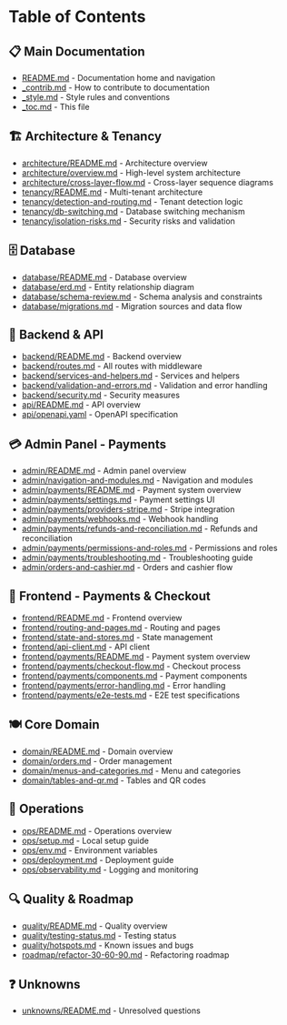 # Table of Contents

## 📋 Main Documentation
- [README.md](README.md) - Documentation home and navigation
- [_contrib.md](_contrib.md) - How to contribute to documentation
- [_style.md](_style.md) - Style rules and conventions
- [_toc.md](_toc.md) - This file

## 🏗️ Architecture & Tenancy
- [architecture/README.md](architecture/README.md) - Architecture overview
- [architecture/overview.md](architecture/overview.md) - High-level system architecture
- [architecture/cross-layer-flow.md](architecture/cross-layer-flow.md) - Cross-layer sequence diagrams
- [tenancy/README.md](tenancy/README.md) - Multi-tenant architecture
- [tenancy/detection-and-routing.md](tenancy/detection-and-routing.md) - Tenant detection logic
- [tenancy/db-switching.md](tenancy/db-switching.md) - Database switching mechanism
- [tenancy/isolation-risks.md](tenancy/isolation-risks.md) - Security risks and validation

## 🗄️ Database
- [database/README.md](database/README.md) - Database overview
- [database/erd.md](database/erd.md) - Entity relationship diagram
- [database/schema-review.md](database/schema-review.md) - Schema analysis and constraints
- [database/migrations.md](database/migrations.md) - Migration sources and data flow

## 🔧 Backend & API
- [backend/README.md](backend/README.md) - Backend overview
- [backend/routes.md](backend/routes.md) - All routes with middleware
- [backend/services-and-helpers.md](backend/services-and-helpers.md) - Services and helpers
- [backend/validation-and-errors.md](backend/validation-and-errors.md) - Validation and error handling
- [backend/security.md](backend/security.md) - Security measures
- [api/README.md](api/README.md) - API overview
- [api/openapi.yaml](api/openapi.yaml) - OpenAPI specification

## 💳 Admin Panel - Payments
- [admin/README.md](admin/README.md) - Admin panel overview
- [admin/navigation-and-modules.md](admin/navigation-and-modules.md) - Navigation and modules
- [admin/payments/README.md](admin/payments/README.md) - Payment system overview
- [admin/payments/settings.md](admin/payments/settings.md) - Payment settings UI
- [admin/payments/providers-stripe.md](admin/payments/providers-stripe.md) - Stripe integration
- [admin/payments/webhooks.md](admin/payments/webhooks.md) - Webhook handling
- [admin/payments/refunds-and-reconciliation.md](admin/payments/refunds-and-reconciliation.md) - Refunds and reconciliation
- [admin/payments/permissions-and-roles.md](admin/payments/permissions-and-roles.md) - Permissions and roles
- [admin/payments/troubleshooting.md](admin/payments/troubleshooting.md) - Troubleshooting guide
- [admin/orders-and-cashier.md](admin/orders-and-cashier.md) - Orders and cashier flow

## 🎨 Frontend - Payments & Checkout
- [frontend/README.md](frontend/README.md) - Frontend overview
- [frontend/routing-and-pages.md](frontend/routing-and-pages.md) - Routing and pages
- [frontend/state-and-stores.md](frontend/state-and-stores.md) - State management
- [frontend/api-client.md](frontend/api-client.md) - API client
- [frontend/payments/README.md](frontend/payments/README.md) - Payment system overview
- [frontend/payments/checkout-flow.md](frontend/payments/checkout-flow.md) - Checkout process
- [frontend/payments/components.md](frontend/payments/components.md) - Payment components
- [frontend/payments/error-handling.md](frontend/payments/error-handling.md) - Error handling
- [frontend/payments/e2e-tests.md](frontend/payments/e2e-tests.md) - E2E test specifications

## 🍽️ Core Domain
- [domain/README.md](domain/README.md) - Domain overview
- [domain/orders.md](domain/orders.md) - Order management
- [domain/menus-and-categories.md](domain/menus-and-categories.md) - Menu and categories
- [domain/tables-and-qr.md](domain/tables-and-qr.md) - Tables and QR codes

## 🚀 Operations
- [ops/README.md](ops/README.md) - Operations overview
- [ops/setup.md](ops/setup.md) - Local setup guide
- [ops/env.md](ops/env.md) - Environment variables
- [ops/deployment.md](ops/deployment.md) - Deployment guide
- [ops/observability.md](ops/observability.md) - Logging and monitoring

## 🔍 Quality & Roadmap
- [quality/README.md](quality/README.md) - Quality overview
- [quality/testing-status.md](quality/testing-status.md) - Testing status
- [quality/hotspots.md](quality/hotspots.md) - Known issues and bugs
- [roadmap/refactor-30-60-90.md](roadmap/refactor-30-60-90.md) - Refactoring roadmap

## ❓ Unknowns
- [unknowns/README.md](unknowns/README.md) - Unresolved questions